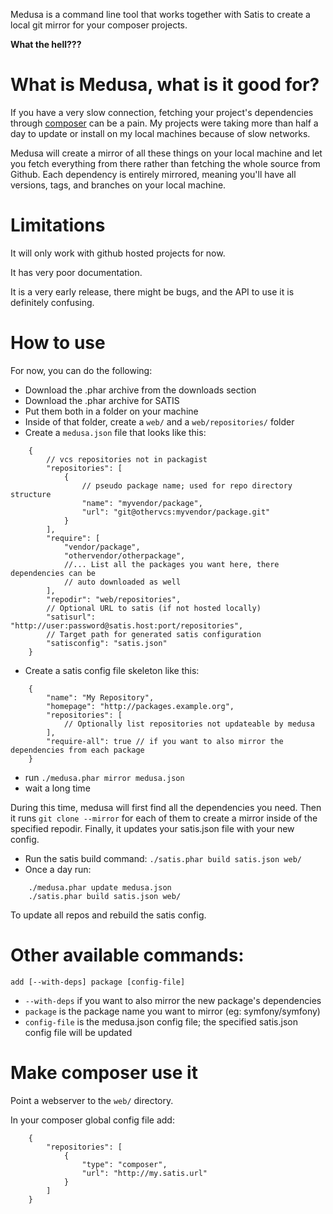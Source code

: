 Medusa is a command line tool that works together with Satis to create a local
git mirror for your composer projects.

**What the hell???**

# What is Medusa, what is it good for?

If you have a very slow connection, fetching your project's dependencies through
[composer](http://getcomposer.org) can be a pain. My projects were taking more
than half a day to update or install on my local machines because of slow networks.

Medusa will create a mirror of all these things on your local machine and let you
fetch everything from there rather than fetching the whole source from Github. Each
dependency is entirely mirrored, meaning you'll have all versions, tags, and branches
on your local machine.

# Limitations

It will only work with github hosted projects for now.

It has very poor documentation.

It is a very early release, there might be bugs, and the API to use it is
definitely confusing.

# How to use

For now, you can do the following:

* Download the .phar archive from the downloads section
* Download the .phar archive for SATIS
* Put them both in a folder on your machine
* Inside of that folder, create a `web/` and a `web/repositories/` folder
* Create a `medusa.json` file that looks like this:

```
    {
        // vcs repositories not in packagist
        "repositories": [
            {
                // pseudo package name; used for repo directory structure
                "name": "myvendor/package",
                "url": "git@othervcs:myvendor/package.git"
            }
        ],
        "require": [
            "vendor/package",
            "othervendor/otherpackage",
            //... List all the packages you want here, there dependencies can be
            // auto downloaded as well
        ],
        "repodir": "web/repositories",
        // Optional URL to satis (if not hosted locally)
        "satisurl": "http://user:password@satis.host:port/repositories",
        // Target path for generated satis configuration
        "satisconfig": "satis.json"
    }
```
* Create a satis config file skeleton like this:

```
    {
        "name": "My Repository",
        "homepage": "http://packages.example.org",
        "repositories": [
            // Optionally list repositories not updateable by medusa
        ],
        "require-all": true // if you want to also mirror the dependencies from each package
    }
```
* run `./medusa.phar mirror medusa.json`
* wait a long time

During this time, medusa will first find all the dependencies you need. Then it
runs `git clone --mirror` for each of them to create a mirror inside of the
specified repodir. Finally, it updates your satis.json file with your new config.

* Run the satis build command: `./satis.phar build satis.json web/`
* Once a day run:

```
    ./medusa.phar update medusa.json
    ./satis.phar build satis.json web/
```
To update all repos and rebuild the satis config.

# Other available commands:

`add [--with-deps] package [config-file]`

* `--with-deps` if you want to also mirror the new package's dependencies
* `package` is the package name you want to mirror (eg: symfony/symfony)
* `config-file` is the medusa.json config file; the specified satis.json config file will be updated

# Make composer use it

Point a webserver to the `web/` directory.

In your composer global config file add:

```
    {
        "repositories": [
            {
                "type": "composer",
                "url": "http://my.satis.url"
            }
        ]
    }
```
